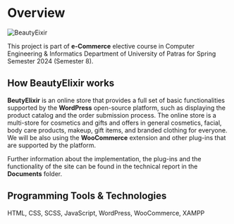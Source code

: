 # Overview

![BeautyEixir](https://github.com/user-attachments/assets/96db798c-53cc-4589-9a2f-c59635b2548d)

This project is part of **e-Commerce** elective course in Computer Engineering & Informatics Department of University of Patras for Spring Semester 2024 (Semester 8).

## How BeautyElixir works
**BeutyElixir** is an online store that provides a full set of basic functionalities supported by the **WordPress** open-source platform, such as displaying the product catalog and the order submission process. The online store is a multi-store for cosmetics and gifts and offers in general cosmetics, facial, body care products, makeup, gift items, and branded clothing for everyone. We will be also using the **WooCommerce** extension and other plug-ins that are supported by the platform.

Further information about the implementation, the plug-ins and the functionality of the site can be found in the technical report in the **Documents** folder.

## Programming Tools & Technologies
HTML, CSS, SCSS, JavaScript, WordPress, WooCommerce, XAMPP
